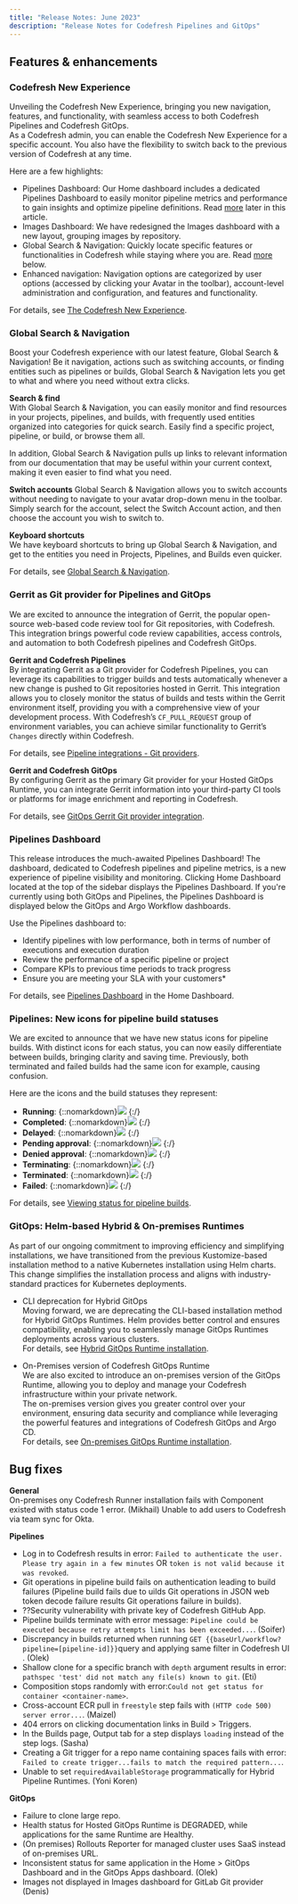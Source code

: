 ```yaml
---
title: "Release Notes: June 2023"
description: "Release Notes for Codefresh Pipelines and GitOps"
---
```


## Features & enhancements

### Codefresh New Experience
Unveiling the Codefresh New Experience, bringing you new navigation, features, and functionality, with seamless access to both Codefresh Pipelines and Codefresh GitOps.  
As a Codefresh admin, you can enable the Codefresh New Experience for a specific account. You also have the flexibility to switch back to the previous version of Codefresh at any time.

Here are a few highlights:
* Pipelines Dashboard: Our Home dashboard includes a dedicated Pipelines Dashboard to easily monitor pipeline metrics and performance to gain insights and optimize pipeline definitions. Read [more](#pipelines-dashboard) later in this article. 
* Images Dashboard: We have redesigned the Images dashboard with a new layout, grouping images by repository.
* Global Search & Navigation: Quickly locate specific features or functionalities in Codefresh while staying where you are. Read [more](#global-search--navigation) below.
* Enhanced navigation: Navigation options are categorized by user options (accessed by clicking your Avatar in the toolbar), account-level administration and configuration, and features and functionality.

For details, see [The Codefresh New Experience]({{site.baseurl}}/docs/new-codefresh/enable-new-experience/).

### Global Search & Navigation
Boost your Codefresh experience with our latest feature, Global Search & Navigation! Be it navigation, actions such as switching accounts, or finding entities such as pipelines or builds, Global Search & Navigation lets you get to what and where you need without extra clicks.

**Search & find**  
With Global Search & Navigation, you can easily monitor and find resources in your projects, pipelines, and builds, with frequently used entities organized into categories for quick search. Easily find a specific project, pipeline, or build, or browse them all.

In addition, Global Search & Navigation pulls up links to relevant information from our documentation that may be useful within your current context, making it even easier to find what you need.

**Switch accounts**
Global Search & Navigation allows you to switch accounts without needing to navigate to your avatar drop-down menu in the toolbar. Simply search for the account, select the Switch Account action, and then choose the account you wish to switch to.

**Keyboard shortcuts**  
We have keyboard shortcuts to bring up Global Search & Navigation, and get to the entities you need in Projects, Pipelines, and Builds even quicker.


For details, see [Global Search & Navigation]({{site.baseurl}}/docs/getting-started/command-bar/).


### Gerrit as Git provider for Pipelines and GitOps
We are excited to announce the integration of Gerrit, the popular open-source web-based code review tool for Git repositories, with Codefresh. This integration brings powerful code review capabilities, access controls, and  automation to both Codefresh pipelines and Codefresh GitOps.

**Gerrit and Codefresh Pipelines**  
By integrating Gerrit as a Git provider for Codefresh Pipelines, you can leverage its capabilities to trigger builds and tests automatically whenever a new change is pushed to Git repositories hosted in Gerrit. This integration allows you to closely monitor the status of builds and tests within the Gerrit environment itself, providing you with a comprehensive view of your development process.
With Codefresh’s `CF_PULL_REQUEST` group of environment variables, you can achieve similar functionality to Gerrit’s `Changes` directly within Codefresh.

For details, see [Pipeline integrations - Git providers]({{site.baseurl}}/docs/integrations/git-providers/#gerrit).

**Gerrit and Codefresh GitOps**   
By configuring Gerrit as the primary Git provider for your Hosted GitOps Runtime, you can integrate Gerrit information into your third-party CI tools or platforms for image enrichment and reporting in Codefresh.

For details, see [GitOps Gerrit Git provider integration]({{site.baseurl}}/docs/gitops-integrations/gerrit-integration/).


### Pipelines Dashboard
This release introduces the much-awaited Pipelines Dashboard!  The dashboard, dedicated to Codefresh pipelines and pipeline metrics, is a new experience of pipeline visibility and monitoring.
Clicking Home Dashboard located at the top of the sidebar displays the Pipelines Dashboard.
If you're currently using both GitOps and Pipelines, the Pipelines Dashboard is displayed below the GitOps and Argo Workflow dashboards.

Use the Pipelines dashboard to:
* Identify pipelines with low performance, both in terms of number of executions and execution duration
* Review the performance of a specific pipeline or project
* Compare KPIs to previous time periods to track progress
* Ensure you are meeting your SLA with your customers*

For details, see [Pipelines Dashboard]({{site.baseurl}}/docs/dashboards/home-dashboard/#pipelines-dashboard) in the Home Dashboard.

### Pipelines: New icons for pipeline build statuses
We are excited to announce that we have new status icons for pipeline builds. With distinct icons for each status, you can now easily differentiate between builds, bringing clarity and saving time. Previously, both terminated and failed builds had the same icon for example, causing confusion.

Here are the icons and the build statuses they represent:  
* **Running**: {::nomarkdown}<img src="../../../images/icons/pipeline-build-running.png" display=inline-block/> {:/}
* **Completed**: {::nomarkdown}<img src="../../../images/icons/pipeline-build-successful.png" display=inline-block/> {:/}
* **Delayed**: {::nomarkdown}<img src="../../../images/icons/pipeline-build-delayed.png" display=inline-block/> {:/}
* **Pending approval**: {::nomarkdown}<img src="../../../images/icons/pipeline-build-pending-approval.png" display=inline-block/> {:/}
* **Denied approval**: {::nomarkdown}<img src="../../../images/icons/pipeline-build-denied.png" display=inline-block/> {:/}
* **Terminating**: {::nomarkdown}<img src="../../../images/icons/pipeline-build-terminating.png" display=inline-block/> {:/}
* **Terminated**: {::nomarkdown}<img src="../../../images/icons/pipeline-build-terminated.png" display=inline-block/> {:/}
* **Failed**: {::nomarkdown}<img src="../../../images/icons/pipeline-build-failed-error.png" display=inline-block/> {:/}

For details, see [Viewing status for pipeline builds]({{site.baseurl}}/docs/pipelines/monitoring-pipelines/#viewing-status-for-pipeline-builds).

### GitOps: Helm-based Hybrid & On-premises Runtimes
As part of our ongoing commitment to improving efficiency and simplifying installations, we have transitioned from the previous Kustomize-based installation method to a native Kubernetes installation using Helm charts. This change simplifies the installation process and aligns with industry-standard practices for Kubernetes deployments. 


* CLI deprecation for Hybrid GitOps  
  Moving forward, we are deprecating the CLI-based installation method for Hybrid GitOps Runtimes. Helm provides better control and ensures compatibility, enabling you to seamlessly manage GitOps Runtimes deployments across various clusters.  
  For details, see [Hybrid GitOps Runtime installation]({{site.baseurl}}/docs/installation/gitops/hybrid-gitops-helm-installation/).

* On-Premises version of Codefresh GitOps Runtime  
  We are also excited to introduce an on-premises version of the GitOps Runtime, allowing you to deploy and manage your Codefresh infrastructure within your private network.  
  The on-premises version gives you greater control over your environment, ensuring data security and compliance while leveraging the powerful features and integrations of Codefresh GitOps and Argo CD.  
  For details, see [On-premises GitOps Runtime installation]({{site.baseurl}}/docs/installation/gitops/on-prem-gitops-runtime-install/).



## Bug fixes
**General**  
On-premises ony Codefresh Runner installation fails with Component existed with status code 1 error. (Mikhail)
Unable to add users to Codefresh via team sync for Okta.


**Pipelines**  
* Log in to Codefresh results in error: `Failed to authenticate the user. Please try again in a few minutes` OR `token is not valid because it was revoked`.
* Git operations in pipeline build fails on authentication leading to build failures (Pipeline build fails due to  uilds Git operations in JSON web token decode failure results Git operations failure in builds).
* ??Security vulnerability with private key of Codefresh GitHub App.
* Pipeline builds terminate with error message: `Pipeline could be executed because retry attempts limit has been exceeded...`. (Soifer)
* Discrepancy in builds returned when running `GET {{baseUrl/workflow?pipeline=[pipeline-id]}}`query and applying same filter in Codefresh UI . (Olek)
* Shallow clone for a specific branch with `depth` argument results in error: `pathspec 'test' did not match any file(s) known to git`. (Eti)
* Composition stops randomly with error:`Could not get status for container <container-name>`.
* Cross-account ECR pull in `freestyle` step fails with `(HTTP code 500) server error...`. (Maizel)
* 404 errors on clicking documentation links in Build > Triggers.
* In the Builds page, Output tab for a step displays `loading` instead of the step logs. (Sasha)
* Creating a Git trigger for a repo name containing spaces fails with error: `Failed to create trigger...fails to match the required pattern...`.
* Unable to set `requiredAvailableStorage` programmatically for Hybrid Pipeline Runtimes. (Yoni Koren)


**GitOps**  
* Failure to clone large repo.
* Health status for Hosted GitOps Runtime is DEGRADED, while applications for the same Runtime are Healthy.
* (On premises) Rollouts Reporter for managed cluster uses SaaS instead of on-premises URL.
* Inconsistent status for same application in the Home > GitOps Dashboard and in the GitOps Apps dashboard. (Olek)
* Images not displayed in Images dashboard for GitLab Git provider (Denis)




